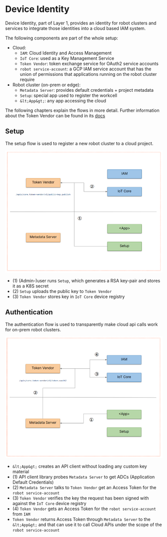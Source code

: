 # Device Identity

Device Identity, part of Layer 1, provides an identity for robot clusters and
services to integrate those identities into a cloud based IAM system.

The following components are part of the whole setup:
* Cloud:
  * `IAM`: Cloud Identity and Access Management
  * `IoT Core`: used as a Key Management Service
  * `Token Vendor`: token exchange service for OAuth2 service accounts
  * `robot service-account`: a GCP IAM service account that has the union of
    permissions that applications running on the robot cluster require
* Robot cluster (on-prem or edge):
  * `Metadata Server`: provides default credentials + project metadata
  * `Setup`: special app used to register the workcell
  * `&lt;App&gt;`: any app accessing the cloud

The following chapters explain the flows in more detail. Further information
about the Token Vendor can be found in its
[docs](https://github.com/googlecloudrobotics/core/tree/master/src/java/com/cloudrobotics/tokenvendor/README.md)

## Setup

The setup flow is used to register a new robot cluster to a cloud project.

![setup](device_identity_setup.png)

* (1) (Admin-)user runs `Setup`, which generates a RSA key-pair and stores it as
  a K8S secret
* (2) `Setup` uploads the public key to `Token Vendor`
* (3) `Token Vendor` stores key in `IoT Core` device registry


## Authentication

The authentication flow is used to transparently make cloud api calls work for
on-prem robot clusters.

![setup](device_identity_auth.png)

* `&lt;App&gt;` creates an API client without loading any custom key material
* (1) API client library probes `Metadata Server` to get ADCs (Application
  Default Credentials)
* (2) `Metadata Server` talks to `Token Vendor` get an Access Token for the
  `robot service-account`
* (3) `Token Vendor` verifies the key the request has been signed with against
  the `IoT Core` device registry
* (4) `Token Vendor` gets an Access Token for the `robot service-account` from
  `IAM`
* `Token Vendor` returns Access Token through `Metadata Server` to the
  `&lt;App&gt;` and that can use it to call Cloud APIs under the scope of the
  `robot service-account`

